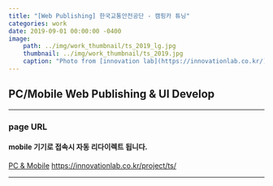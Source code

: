 ```yaml
---
title: "[Web Publishing] 한국교통안전공단 - 캠핑카 튜닝"
categories: work
date: 2019-09-01 00:00:00 -0400
image: 
    path: ../img/work_thumbnail/ts_2019_lg.jpg
    thumbnail: ../img/work_thumbnail/ts_2019.jpg
    caption: "Photo from [innovation lab](https://innovationlab.co.kr/)"
---
```

<style>
.entry-feature-image{max-width: 500px;}
</style>

## PC/Mobile Web Publishing & UI Develop

---

### page URL
#### mobile 기기로 접속시 자동 리다이렉트 됩니다.
[PC & Mobile](https://innovationlab.co.kr/project/ts/)
https://innovationlab.co.kr/project/ts/

---

